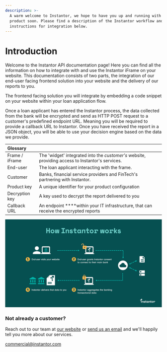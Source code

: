 ```yaml
---
description: >-
  A warm welcome to Instantor, we hope to have you up and running with our
  product soon. Please find a description of the Instantor workflow and
  instructions for integration below.
---
```


# Introduction

Welcome to the Instantor API documentation page! Here you can find all the information on how to integrate with and use the Instantor iFrame on your website. This documentation consists of two parts, the integration of our end-user facing frontend solution into your website and the delivery of our reports to you.

The frontend facing solution you will integrate by embedding a code snippet on your website within your loan application flow.

Once a loan applicant has entered the Instantor process, the data collected from the bank will be encrypted and send as HTTP POST request to a customer's predefined endpoint URL. Meaning you will be required to provide a callback URL to Instantor. Once you have received the report in a JSON object, you will be able to use your decision engine based on the data we provide.  

| Glossary |  |
| :--- | :--- |
| Frame / iFrame | The 'widget' integrated into the _customer's_ website, providing access to Instantor's services. |
| End-user | The loan applicant interacting with the frame. |
| Customer | Banks, financial service providers and FinTech's partnering with Instantor. |
| Product key | A unique identifier for your product configuration |
| Decryption key | A key used to decrypt the report delivered to you |
| Callback URL | An endpoint ****within your IT infrastructure, that can receive the encrypted reports |

![](.gitbook/assets/instantor-sales-how-it-works.jpg)

### Not already a customer?

Reach out to our team at [our website](https://www.instantor.com/) or [send us an email](mailto:commercial@instantor.com) and we'll happily tell you more about our services.

commercial@instantor.com

